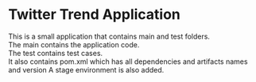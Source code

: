 # Twitter Trend Application

This is a small application that contains main and test folders.  
The main contains the application code.  
The test contains test cases.  
It also contains pom.xml which has all dependencies and artifacts names and version
A stage environment is also added.

